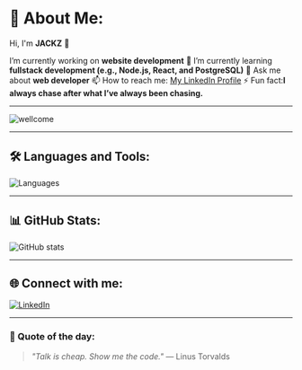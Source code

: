 # 💫 About Me:

Hi, I'm **JACKZ** 👋

I’m currently working on **website development**
🌱 I’m currently learning **fullstack development (e.g., Node.js, React, and PostgreSQL)**
💬 Ask me about **web developer**
📫 How to reach me: [My LinkedIn Profile](https://www.linkedin.com/in/dzaki-dwi-anggara-758584370?utm_source=share&utm_campaign=share_via&utm_content=profile&utm_medium=android_app)
⚡ Fun fact:**I always chase after what I’ve always been chasing.**

---

![wellcome](https://media.giphy.com/media/v1.Y2lkPTc5MGI3NjExNWtvNWFsM2RhanUwcmh5OTBjM3h2ZG1icjhsMG04YWoxbXh1azBtcyZlcD12MV9naWZzX3NlYXJjaCZjdD1n/HyOOyynWxMxig/giphy.gif)

---

## 🛠️ Languages and Tools:

![Languages](https://skillicons.dev/icons?i=python,js,ts,react,nodejs,html,css,java,cpp,go,docker,git,linux)

---

## 📊 GitHub Stats:

![GitHub stats](https://github-readme-stats.vercel.app/api?username=jackzz1801&show_icons=true&theme=tokyonight)

---

## 🌐 Connect with me:

[![LinkedIn](https://img.shields.io/badge/LinkedIn-blue?style=for-the-badge&logo=linkedin&logoColor=white)](https://www.linkedin.com/in/dzaki-dwi-anggara-758584370?utm_source=share&utm_campaign=share_via&utm_content=profile&utm_medium=android_app**)

---

### 🚀 Quote of the day:

> _"Talk is cheap. Show me the code."_ — Linus Torvalds

